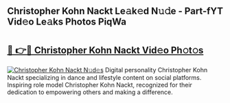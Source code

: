 ## Christopher Kohn Nackt Le𝚊k𝚎d N𝚞𝚍e - Part-fYT Vid𝚎o Le𝚊ks Photos PiqWa

# <h2><a href="http://fb3lilq.evod.top/?m=Christopher+Kohn+Nackt">🔗 👉🔴 Christopher Kohn Nackt Vid𝚎o Ph𝚘t𝚘s</a></h2>

[![Christopher Kohn Nackt N𝚞d𝚎s](https://i.imgur.com/8V9OHl7.gif)](http://fb3lilq.evod.top/?m=Christopher+Kohn+Nackt)
Digital personality Christopher Kohn Nackt specializing in dance and lifestyle content on social platforms. Inspiring role model Christopher Kohn Nackt, recognized for their dedication to empowering others and making a difference. 
